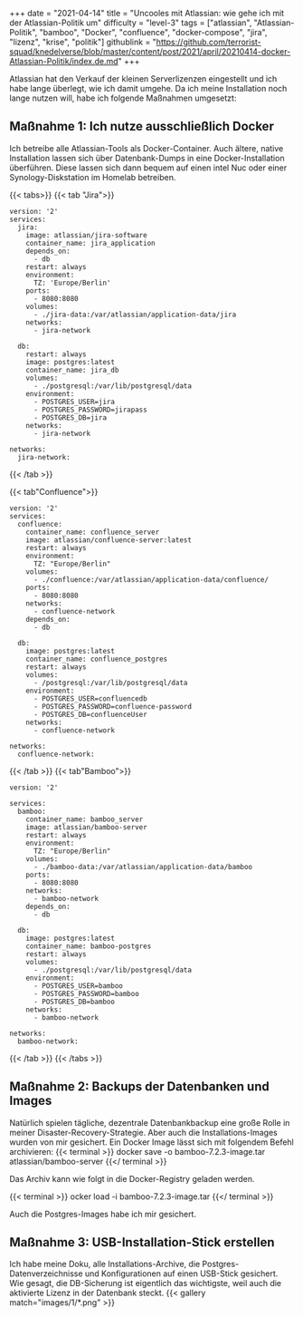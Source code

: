+++
date = "2021-04-14"
title = "Uncooles mit Atlassian: wie gehe ich mit der Atlassian-Politik um"
difficulty = "level-3"
tags = ["atlassian", "Atlassian-Politik", "bamboo", "Docker", "confluence", "docker-compose", "jira", "lizenz", "krise", "politik"]
githublink = "https://github.com/terrorist-squad/knedelverse/blob/master/content/post/2021/april/20210414-docker-Atlassian-Politik/index.de.md"
+++

Atlassian hat den Verkauf der kleinen Serverlizenzen eingestellt und ich habe lange überlegt, wie ich damit umgehe. Da ich meine Installation noch lange nutzen will, habe ich folgende Maßnahmen umgesetzt:

## Maßnahme 1: Ich nutze ausschließlich Docker
Ich betreibe alle Atlassian-Tools als Docker-Container. Auch ältere, native Installation lassen sich über Datenbank-Dumps in eine Docker-Installation überführen. Diese lassen sich dann bequem auf einen intel Nuc oder einer Synology-Diskstation im Homelab betreiben.

{{< tabs>}}
{{< tab "Jira">}}
```
version: '2'
services:
  jira:
    image: atlassian/jira-software
    container_name: jira_application
    depends_on:
      - db
    restart: always
    environment:
      TZ: 'Europe/Berlin'
    ports:
      - 8080:8080
    volumes:
      - ./jira-data:/var/atlassian/application-data/jira
    networks:
      - jira-network
      
  db:
    restart: always
    image: postgres:latest
    container_name: jira_db
    volumes:
      - ./postgresql:/var/lib/postgresql/data
    environment:
      - POSTGRES_USER=jira
      - POSTGRES_PASSWORD=jirapass
      - POSTGRES_DB=jira
    networks:
      - jira-network

networks:
  jira-network:

```
{{< /tab >}}

{{< tab"Confluence">}}
```
version: '2'
services:
  confluence:
    container_name: confluence_server
    image: atlassian/confluence-server:latest
    restart: always
    environment:
      TZ: "Europe/Berlin"
    volumes:
      - ./confluence:/var/atlassian/application-data/confluence/
    ports:
      - 8080:8080
    networks:
      - confluence-network
    depends_on:
      - db

  db:
    image: postgres:latest
    container_name: confluence_postgres
    restart: always
    volumes:
      - /postgresql:/var/lib/postgresql/data
    environment:
      - POSTGRES_USER=confluencedb
      - POSTGRES_PASSWORD=confluence-password
      - POSTGRES_DB=confluenceUser
    networks:
      - confluence-network

networks:
  confluence-network:
```
{{< /tab >}}
{{< tab"Bamboo">}}
```
version: '2'

services:
  bamboo:
    container_name: bamboo_server
    image: atlassian/bamboo-server
    restart: always
    environment:
      TZ: "Europe/Berlin"
    volumes:
      - ./bamboo-data:/var/atlassian/application-data/bamboo
    ports:
      - 8080:8080
    networks:
      - bamboo-network
    depends_on:
      - db

  db:
    image: postgres:latest
    container_name: bamboo-postgres
    restart: always
    volumes:
      - ./postgresql:/var/lib/postgresql/data
    environment:
      - POSTGRES_USER=bamboo
      - POSTGRES_PASSWORD=bamboo
      - POSTGRES_DB=bamboo
    networks:
      - bamboo-network

networks:
  bamboo-network:

```
{{< /tab >}}
{{< /tabs >}}

## Maßnahme 2: Backups der Datenbanken und Images
Natürlich spielen tägliche, dezentrale Datenbankbackup eine große Rolle in meiner Disaster-Recovery-Strategie. Aber auch die Installations-Images wurden von mir gesichert. Ein Docker Image lässt sich mit folgendem Befehl archivieren:
{{< terminal >}}
docker save -o bamboo-7.2.3-image.tar atlassian/bamboo-server
{{</ terminal >}}

Das Archiv kann wie folgt in die Docker-Registry geladen werden.

{{< terminal >}}
ocker load -i bamboo-7.2.3-image.tar
{{</ terminal >}}

Auch die Postgres-Images habe ich mir gesichert.

## Maßnahme 3: USB-Installation-Stick erstellen
Ich habe meine Doku, alle Installations-Archive, die Postgres-Datenverzeichnisse und Konfigurationen auf einen USB-Stick gesichert. Wie gesagt, die DB-Sicherung ist eigentlich das wichtigste, weil auch die aktivierte Lizenz in der Datenbank steckt.
{{< gallery match="images/1/*.png" >}}
